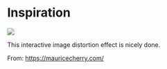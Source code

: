 # Inspiration

![](https://db-feed.s3.amazonaws.com/legacy/Screen_Shot_2019_10_21_at_8_09_36_PM-1571703039976.png)

This interactive image distortion effect is nicely done.

From: https://mauricecherry.com/